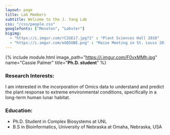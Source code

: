 ```yaml
---
layout: page
title: Lab Members
subtitle: Welcome to the J. Yang Lab
css: "/css/people.css"
googlefonts: ["Monoton", "Lobster"]
bigimg:
  - "https://i.imgur.com/rC2GEi7.jpg?1" : "Plant Sciences Hall 2018"
  - "https://i.imgur.com/eGQ5UBE.png" : "Maize Meeting in St. Louis 2019"
---
```



{% include module.html 
image_path="https://i.imgur.com/F0vxMMh.jpg" 
name="Cassie Palmer" 
title="__Ph.D. student__" 
%}


### Research Interests:

I am interested in the incorporation of Omics data to understand and predict the plant response to extreme environmental conditions, specifically in a long-term human lunar habitat.

### Education:

- Ph.D. Student in Complex Biosystems at UNL
- B.S in Bioinformatics, University of Nebraska at Omaha, Nebraska, USA

